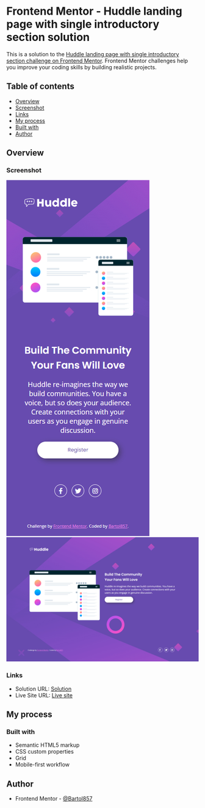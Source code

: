 # Frontend Mentor - Huddle landing page with single introductory section solution

This is a solution to the [Huddle landing page with single introductory section challenge on Frontend Mentor](https://www.frontendmentor.io/challenges/huddle-landing-page-with-a-single-introductory-section-B_2Wvxgi0). Frontend Mentor challenges help you improve your coding skills by building realistic projects. 

## Table of contents

- [Overview](#overview)
- [Screenshot](#screenshot)
- [Links](#links)
- [My process](#my-process)
- [Built with](#built-with)
- [Author](#author)

## Overview

### Screenshot

![Mobile](./screenshot-mobile.jpg)
![Desktop](./screenshot-desktop.jpg)

### Links

- Solution URL: [Solution](https://github.com/Bartol857/huddle-landing-page-challenge)
- Live Site URL: [Live site](https://bartol857.github.io/huddle-landing-page-challenge/)

## My process

### Built with

- Semantic HTML5 markup
- CSS custom properties
- Grid
- Mobile-first workflow

## Author

- Frontend Mentor - [@Bartol857](https://www.frontendmentor.io/profile/Bartol857)